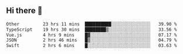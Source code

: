 ## Hi there 👋

<!--START_SECTION:waka-->

```txt
Other         23 hrs 11 mins  ██████████░░░░░░░░░░░░░░░   39.90 %
TypeScript    19 hrs 30 mins  ████████▒░░░░░░░░░░░░░░░░   33.56 %
Vue.js        4 hrs 9 mins    █▓░░░░░░░░░░░░░░░░░░░░░░░   07.17 %
JSON          2 hrs 46 mins   █▒░░░░░░░░░░░░░░░░░░░░░░░   04.79 %
Swift         2 hrs 6 mins    █░░░░░░░░░░░░░░░░░░░░░░░░   03.63 %
```

<!--END_SECTION:waka-->

